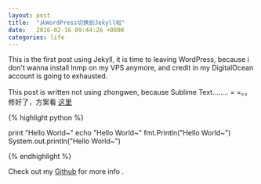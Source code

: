 ```yaml
---
layout: post
title:  "从WordPress切换到Jekyll啦"
date:   2016-02-16 09:44:26 +0800
categories: life
---
```

This is the first post using Jekyll, it is time to leaving WordPress, because i don't wanna install lnmp on my VPS anymore, and credit in my DigitalOcean account is going to exhausted. 

This post is written not using zhongwen, because Sublime Text........ = =。。修好了，方案看 [这里](/tech/2016/02/16/fix-ST3.html) 


{% highlight python %}

print "Hello World~"
echo  "Hello World~"
fmt.Println("Hello World~")
System.out.println("Hello World~")

{% endhighlight %}


Check out my [Github][zts1993.github] for more info .


[zts1993.github]: https://github.com/zts1993

 